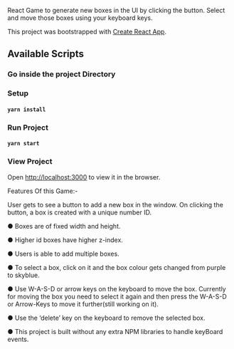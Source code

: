 React Game to generate new boxes in the UI by clicking the button. Select and move those boxes using your keyboard keys.

This project was bootstrapped with [Create React App](https://github.com/facebook/create-react-app).

## Available Scripts

### Go inside the project Directory 

### Setup
#### `yarn install`

### Run Project
#### `yarn start`

### View Project
Open [http://localhost:3000](http://localhost:3000) to view it in the browser.


Features Of this Game:-

User gets to see a button to add a new box in the window. On clicking the button, a box is created with a unique number ID. 

● Boxes are of fixed width and height.

● Higher id boxes have higher z-index.

● Users is able to add multiple boxes.

● To select a box, click on it and the box colour gets changed from purple to skyblue.

● Use W-A-S-D or arrow keys on the keyboard to move the box. Currently for moving the box you need to select it again and then press the W-A-S-D or Arrow-Keys to move it further(still working on it).

● Use the ‘delete’ key on the keyboard to remove the selected box.

● This project is built without any extra NPM libraries to handle keyBoard events.



